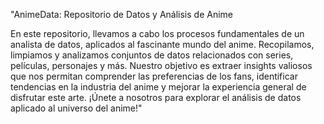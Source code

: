 "AnimeData: Repositorio de Datos y Análisis de Anime

En este repositorio, llevamos a cabo los procesos fundamentales de un analista de datos, aplicados al fascinante mundo del anime. Recopilamos, 
limpiamos y analizamos conjuntos de datos relacionados con series, películas, personajes y más. 
Nuestro objetivo es extraer insights valiosos que nos permitan comprender las preferencias de los fans, 
identificar tendencias en la industria del anime y mejorar la experiencia general de disfrutar este arte. 
¡Únete a nosotros para explorar el análisis de datos aplicado al universo del anime!"
